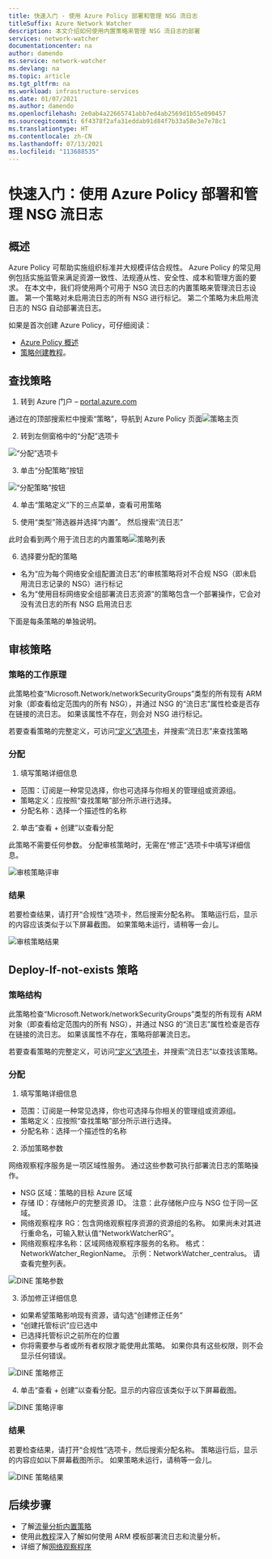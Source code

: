 ```yaml
---
title: 快速入门 - 使用 Azure Policy 部署和管理 NSG 流日志
titleSuffix: Azure Network Watcher
description: 本文介绍如何使用内置策略来管理 NSG 流日志的部署
services: network-watcher
documentationcenter: na
author: damendo
ms.service: network-watcher
ms.devlang: na
ms.topic: article
ms.tgt_pltfrm: na
ms.workload: infrastructure-services
ms.date: 01/07/2021
ms.author: damendo
ms.openlocfilehash: 2e0ab4a22665741abb7ed4ab2569d1b55e090457
ms.sourcegitcommit: 6f4378f2afa31eddab91d84f7b33a58e3e7e78c1
ms.translationtype: HT
ms.contentlocale: zh-CN
ms.lasthandoff: 07/13/2021
ms.locfileid: "113688535"
---
```

# <a name="quickstart-deploy-and-manage-nsg-flow-logs-using-azure-policy"></a>快速入门：使用 Azure Policy 部署和管理 NSG 流日志 

## <a name="overview"></a>概述
Azure Policy 可帮助实施组织标准并大规模评估合规性。 Azure Policy 的常见用例包括实施监管来满足资源一致性、法规遵从性、安全性、成本和管理方面的要求。 在本文中，我们将使用两个可用于 NSG 流日志的内置策略来管理流日志设置。 第一个策略对未启用流日志的所有 NSG 进行标记。 第二个策略为未启用流日志的 NSG 自动部署流日志。 

如果是首次创建 Azure Policy，可仔细阅读： 
- [Azure Policy 概述](../governance/policy/overview.md) 
- [策略创建教程](../governance/policy/assign-policy-portal.md#create-a-policy-assignment)。


## <a name="locate-the-policies"></a>查找策略
1. 转到 Azure 门户 – [portal.azure.com](https://portal.azure.com) 

通过在的顶部搜索栏中搜索“策略”，导航到 Azure Policy 页面![策略主页](./media/network-watcher-builtin-policy/1_policy-search.png)

2. 转到左侧窗格中的“分配”选项卡

![“分配”选项卡](./media/network-watcher-builtin-policy/2_assignments-tab.png)

3. 单击“分配策略”按钮 

![“分配策略”按钮](./media/network-watcher-builtin-policy/3_assign-policy-button.png)

4. 单击“策略定义”下的三点菜单，查看可用策略

5. 使用“类型”筛选器并选择“内置”。 然后搜索“流日志”

此时会看到两个用于流日志的内置策略![策略列表](./media/network-watcher-builtin-policy/4_filter-for-flow-log-policies.png)

6. 选择要分配的策略

- 名为“应为每个网络安全组配置流日志”的审核策略将对不合规 NSG（即未启用流日志记录的 NSG）进行标记
- 名为“使用目标网络安全组部署流日志资源”的策略包含一个部署操作，它会对没有流日志的所有 NSG 启用流日志

下面是每条策略的单独说明。  

## <a name="audit-policy"></a>审核策略 

### <a name="how-the-policy-works"></a>策略的工作原理

此策略检查“Microsoft.Network/networkSecurityGroups”类型的所有现有 ARM 对象（即查看给定范围内的所有 NSG），并通过 NSG 的“流日志”属性检查是否存在链接的流日志。 如果该属性不存在，则会对 NSG 进行标记。

若要查看策略的完整定义，可访问[“定义”选项卡](https://ms.portal.azure.com/#blade/Microsoft_Azure_Policy/PolicyMenuBlade/Definitions)，并搜索“流日志”来查找策略

### <a name="assignment"></a>分配

1. 填写策略详细信息

- 范围：订阅是一种常见选择，你也可选择与你相关的管理组或资源组。  
- 策略定义：应按照“查找策略”部分所示进行选择。
- 分配名称：选择一个描述性的名称 

2. 单击“查看 + 创建”以查看分配

此策略不需要任何参数。 分配审核策略时，无需在“修正”选项卡中填写详细信息。  

![审核策略评审](./media/network-watcher-builtin-policy/5_1_audit-policy-review.png)

### <a name="results"></a>结果

若要检查结果，请打开“合规性”选项卡，然后搜索分配名称。
策略运行后，显示的内容应该类似于以下屏幕截图。 如果策略未运行，请稍等一会儿。 

![审核策略结果](./media/network-watcher-builtin-policy/7_1_audit-policy-results.png)

## <a name="deploy-if-not-exists-policy"></a>Deploy-If-not-exists 策略 

### <a name="policy-structure"></a>策略结构

此策略检查“Microsoft.Network/networkSecurityGroups”类型的所有现有 ARM 对象（即查看给定范围内的所有 NSG），并通过 NSG 的“流日志”属性检查是否存在链接的流日志。 如果该属性不存在，策略将部署流日志。 

若要查看策略的完整定义，可访问[“定义”选项卡](https://ms.portal.azure.com/#blade/Microsoft_Azure_Policy/PolicyMenuBlade/Definitions)，并搜索“流日志”以查找该策略。 

### <a name="assignment"></a>分配

1. 填写策略详细信息

- 范围：订阅是一种常见选择，你也可选择与你相关的管理组或资源组。  
- 策略定义：应按照“查找策略”部分所示进行选择。
- 分配名称：选择一个描述性的名称 

2. 添加策略参数 

网络观察程序服务是一项区域性服务。 通过这些参数可执行部署流日志的策略操作。 
- NSG 区域：策略的目标 Azure 区域
- 存储 ID：存储帐户的完整资源 ID。 注意：此存储帐户应与 NSG 位于同一区域。 
- 网络观察程序 RG：包含网络观察程序资源的资源组的名称。 如果尚未对其进行重命名，可输入默认值“NetworkWatcherRG”。
- 网络观察程序名称：区域网络观察程序服务的名称。 格式：NetworkWatcher_RegionName。 示例：NetworkWatcher_centralus。 请查看完整列表。

![DINE 策略参数](./media/network-watcher-builtin-policy/5_2_1_dine-policy-details-alt.png)

3. 添加修正详细信息

- 如果希望策略影响现有资源，请勾选“创建修正任务” 
- “创建托管标识”应已选中
- 已选择托管标识之前所在的位置 
- 你将需要参与者或所有者权限才能使用此策略。 如果你具有这些权限，则不会显示任何错误。

![DINE 策略修正](./media/network-watcher-builtin-policy/5_2_2_dine-remediation.png) 

4. 单击“查看 + 创建”以查看分配。显示的内容应该类似于以下屏幕截图。

![DINE 策略评审](./media/network-watcher-builtin-policy/5_2_3_dine-review.png) 


### <a name="results"></a>结果

若要检查结果，请打开“合规性”选项卡，然后搜索分配名称。
策略运行后，显示的内容应如以下屏幕截图所示。 如果策略未运行，请稍等一会儿。

![DINE 策略结果](./media/network-watcher-builtin-policy/7_2_dine-policy-results.png)  


## <a name="next-steps"></a>后续步骤 

-   了解[流量分析内置策略](./traffic-analytics-policy-portal.md)
-   使用此[教程](./quickstart-configure-network-security-group-flow-logs-from-arm-template.md)深入了解如何使用 ARM 模板部署流日志和流量分析。
-   详细了解[网络观察程序](./index.yml)